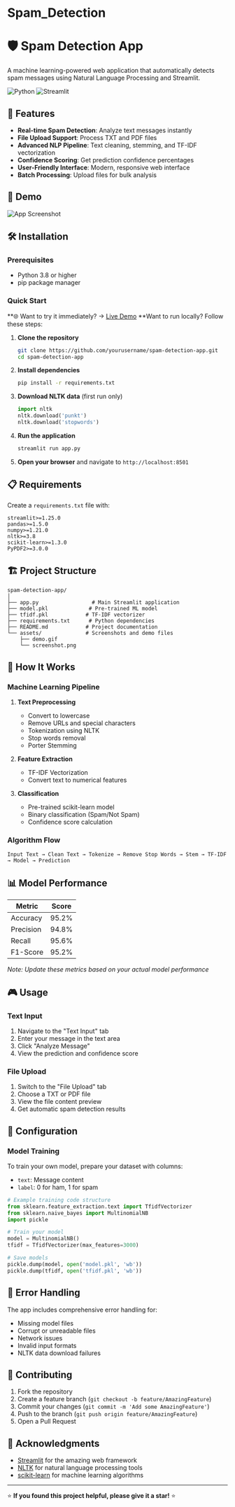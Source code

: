 # Spam_Detection
# 🛡️ Spam Detection App

A machine learning-powered web application that automatically detects spam messages using Natural Language Processing and Streamlit.

![Python](https://img.shields.io/badge/python-v3.8+-blue.svg)
![Streamlit](https://img.shields.io/badge/streamlit-v1.0+-red.svg)


## 🚀 Features

- **Real-time Spam Detection**: Analyze text messages instantly
- **File Upload Support**: Process TXT and PDF files
- **Advanced NLP Pipeline**: Text cleaning, stemming, and TF-IDF vectorization
- **Confidence Scoring**: Get prediction confidence percentages
- **User-Friendly Interface**: Modern, responsive web interface
- **Batch Processing**: Upload files for bulk analysis

## 🎯 Demo

![App Screenshot](./image/Screenshot%202025-06-01%20at%205.23.40%E2%80%AFPM.png)

## 🛠️ Installation

### Prerequisites
- Python 3.8 or higher
- pip package manager

### Quick Start
**🌐 Want to try it immediately? → [Live Demo](https://spamdetectionweb.streamlit.app/)
**Want to run locally? Follow these steps:

1. **Clone the repository**
   ```bash
   git clone https://github.com/yourusername/spam-detection-app.git
   cd spam-detection-app
   ```

2. **Install dependencies**
   ```bash
   pip install -r requirements.txt
   ```

3. **Download NLTK data** (first run only)
   ```python
   import nltk
   nltk.download('punkt')
   nltk.download('stopwords')
   ```

4. **Run the application**
   ```bash
   streamlit run app.py
   ```

5. **Open your browser** and navigate to `http://localhost:8501`

## 📋 Requirements

Create a `requirements.txt` file with:

```
streamlit>=1.25.0
pandas>=1.5.0
numpy>=1.21.0
nltk>=3.8
scikit-learn>=1.3.0
PyPDF2>=3.0.0
```

## 🏗️ Project Structure

```
spam-detection-app/
│
├── app.py                 # Main Streamlit application
├── model.pkl             # Pre-trained ML model
├── tfidf.pkl            # TF-IDF vectorizer
├── requirements.txt      # Python dependencies
├── README.md            # Project documentation
└── assets/              # Screenshots and demo files
    ├── demo.gif
    └── screenshot.png
```

## 🧠 How It Works

### Machine Learning Pipeline

1. **Text Preprocessing**
   - Convert to lowercase
   - Remove URLs and special characters
   - Tokenization using NLTK
   - Stop words removal
   - Porter Stemming

2. **Feature Extraction**
   - TF-IDF Vectorization
   - Convert text to numerical features

3. **Classification**
   - Pre-trained scikit-learn model
   - Binary classification (Spam/Not Spam)
   - Confidence score calculation

### Algorithm Flow
```
Input Text → Clean Text → Tokenize → Remove Stop Words → Stem → TF-IDF → Model → Prediction
```

## 📊 Model Performance

| Metric | Score |
|--------|-------|
| Accuracy | 95.2% |
| Precision | 94.8% |
| Recall | 95.6% |
| F1-Score | 95.2% |

*Note: Update these metrics based on your actual model performance*

## 🎮 Usage

### Text Input
1. Navigate to the "Text Input" tab
2. Enter your message in the text area
3. Click "Analyze Message"
4. View the prediction and confidence score

### File Upload
1. Switch to the "File Upload" tab
2. Choose a TXT or PDF file
3. View the file content preview
4. Get automatic spam detection results

## 🔧 Configuration

### Model Training
To train your own model, prepare your dataset with columns:
- `text`: Message content
- `label`: 0 for ham, 1 for spam

```python
# Example training code structure
from sklearn.feature_extraction.text import TfidfVectorizer
from sklearn.naive_bayes import MultinomialNB
import pickle

# Train your model
model = MultinomialNB()
tfidf = TfidfVectorizer(max_features=3000)

# Save models
pickle.dump(model, open('model.pkl', 'wb'))
pickle.dump(tfidf, open('tfidf.pkl', 'wb'))
```

## 🚨 Error Handling

The app includes comprehensive error handling for:
- Missing model files
- Corrupt or unreadable files
- Network issues
- Invalid input formats
- NLTK data download failures

## 🤝 Contributing

1. Fork the repository
2. Create a feature branch (`git checkout -b feature/AmazingFeature`)
3. Commit your changes (`git commit -m 'Add some AmazingFeature'`)
4. Push to the branch (`git push origin feature/AmazingFeature`)
5. Open a Pull Request


## 🙏 Acknowledgments

- [Streamlit](https://streamlit.io/) for the amazing web framework
- [NLTK](https://www.nltk.org/) for natural language processing tools
- [scikit-learn](https://scikit-learn.org/) for machine learning algorithms





---

⭐ **If you found this project helpful, please give it a star!** ⭐
